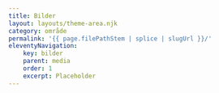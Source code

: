 ```yaml
---
title: Bilder
layout: layouts/theme-area.njk
category: område
permalink: '{{ page.filePathStem | splice | slugUrl }}/'
eleventyNavigation:
    key: bilder
    parent: media
    order: 1
    excerpt: Placeholder
---
```




